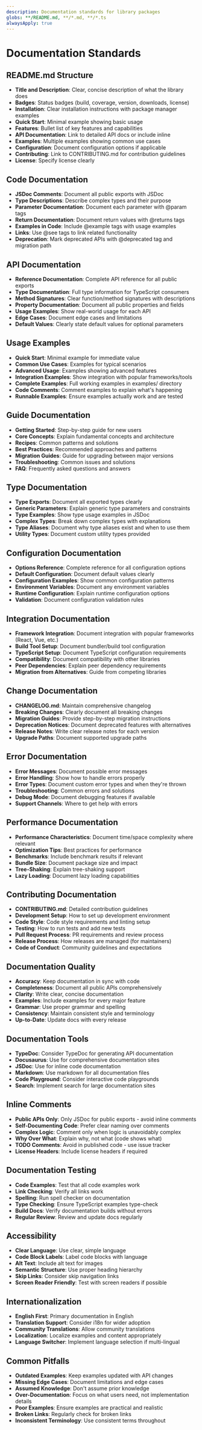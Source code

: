 ```yaml
---
description: Documentation standards for library packages
globs: **/README.md, **/*.md, **/*.ts
alwaysApply: true
---
```


# Documentation Standards

## README.md Structure
- **Title and Description**: Clear, concise description of what the library does
- **Badges**: Status badges (build, coverage, version, downloads, license)
- **Installation**: Clear installation instructions with package manager examples
- **Quick Start**: Minimal example showing basic usage
- **Features**: Bullet list of key features and capabilities
- **API Documentation**: Link to detailed API docs or include inline
- **Examples**: Multiple examples showing common use cases
- **Configuration**: Document configuration options if applicable
- **Contributing**: Link to CONTRIBUTING.md for contribution guidelines
- **License**: Specify license clearly

## Code Documentation
- **JSDoc Comments**: Document all public exports with JSDoc
- **Type Descriptions**: Describe complex types and their purpose
- **Parameter Documentation**: Document each parameter with @param tags
- **Return Documentation**: Document return values with @returns tags
- **Examples in Code**: Include @example tags with usage examples
- **Links**: Use @see tags to link related functionality
- **Deprecation**: Mark deprecated APIs with @deprecated tag and migration path

## API Documentation
- **Reference Documentation**: Complete API reference for all public exports
- **Type Documentation**: Full type information for TypeScript consumers
- **Method Signatures**: Clear function/method signatures with descriptions
- **Property Documentation**: Document all public properties and fields
- **Usage Examples**: Show real-world usage for each API
- **Edge Cases**: Document edge cases and limitations
- **Default Values**: Clearly state default values for optional parameters

## Usage Examples
- **Quick Start**: Minimal example for immediate value
- **Common Use Cases**: Examples for typical scenarios
- **Advanced Usage**: Examples showing advanced features
- **Integration Examples**: Show integration with popular frameworks/tools
- **Complete Examples**: Full working examples in examples/ directory
- **Code Comments**: Comment examples to explain what's happening
- **Runnable Examples**: Ensure examples actually work and are tested

## Guide Documentation
- **Getting Started**: Step-by-step guide for new users
- **Core Concepts**: Explain fundamental concepts and architecture
- **Recipes**: Common patterns and solutions
- **Best Practices**: Recommended approaches and patterns
- **Migration Guides**: Guide for upgrading between major versions
- **Troubleshooting**: Common issues and solutions
- **FAQ**: Frequently asked questions and answers

## Type Documentation
- **Type Exports**: Document all exported types clearly
- **Generic Parameters**: Explain generic type parameters and constraints
- **Type Examples**: Show type usage examples in JSDoc
- **Complex Types**: Break down complex types with explanations
- **Type Aliases**: Document why type aliases exist and when to use them
- **Utility Types**: Document custom utility types provided

## Configuration Documentation
- **Options Reference**: Complete reference for all configuration options
- **Default Configuration**: Document default values clearly
- **Configuration Examples**: Show common configuration patterns
- **Environment Variables**: Document any environment variables
- **Runtime Configuration**: Explain runtime configuration options
- **Validation**: Document configuration validation rules

## Integration Documentation
- **Framework Integration**: Document integration with popular frameworks (React, Vue, etc.)
- **Build Tool Setup**: Document bundler/build tool configuration
- **TypeScript Setup**: Document TypeScript configuration requirements
- **Compatibility**: Document compatibility with other libraries
- **Peer Dependencies**: Explain peer dependency requirements
- **Migration from Alternatives**: Guide from competing libraries

## Change Documentation
- **CHANGELOG.md**: Maintain comprehensive changelog
- **Breaking Changes**: Clearly document all breaking changes
- **Migration Guides**: Provide step-by-step migration instructions
- **Deprecation Notices**: Document deprecated features with alternatives
- **Release Notes**: Write clear release notes for each version
- **Upgrade Paths**: Document supported upgrade paths

## Error Documentation
- **Error Messages**: Document possible error messages
- **Error Handling**: Show how to handle errors properly
- **Error Types**: Document custom error types and when they're thrown
- **Troubleshooting**: Common errors and solutions
- **Debug Mode**: Document debugging features if available
- **Support Channels**: Where to get help with errors

## Performance Documentation
- **Performance Characteristics**: Document time/space complexity where relevant
- **Optimization Tips**: Best practices for performance
- **Benchmarks**: Include benchmark results if relevant
- **Bundle Size**: Document package size and impact
- **Tree-Shaking**: Explain tree-shaking support
- **Lazy Loading**: Document lazy loading capabilities

## Contributing Documentation
- **CONTRIBUTING.md**: Detailed contribution guidelines
- **Development Setup**: How to set up development environment
- **Code Style**: Code style requirements and linting setup
- **Testing**: How to run tests and add new tests
- **Pull Request Process**: PR requirements and review process
- **Release Process**: How releases are managed (for maintainers)
- **Code of Conduct**: Community guidelines and expectations

## Documentation Quality
- **Accuracy**: Keep documentation in sync with code
- **Completeness**: Document all public APIs comprehensively
- **Clarity**: Write clear, concise documentation
- **Examples**: Include examples for every major feature
- **Grammar**: Use proper grammar and spelling
- **Consistency**: Maintain consistent style and terminology
- **Up-to-Date**: Update docs with every release

## Documentation Tools
- **TypeDoc**: Consider TypeDoc for generating API documentation
- **Docusaurus**: Use for comprehensive documentation sites
- **JSDoc**: Use for inline code documentation
- **Markdown**: Use markdown for all documentation files
- **Code Playground**: Consider interactive code playgrounds
- **Search**: Implement search for large documentation sites

## Inline Comments
- **Public APIs Only**: Only JSDoc for public exports - avoid inline comments
- **Self-Documenting Code**: Prefer clear naming over comments
- **Complex Logic**: Comment only when logic is unavoidably complex
- **Why Over What**: Explain why, not what (code shows what)
- **TODO Comments**: Avoid in published code - use issue tracker
- **License Headers**: Include license headers if required

## Documentation Testing
- **Code Examples**: Test that all code examples work
- **Link Checking**: Verify all links work
- **Spelling**: Run spell checker on documentation
- **Type Checking**: Ensure TypeScript examples type-check
- **Build Docs**: Verify documentation builds without errors
- **Regular Review**: Review and update docs regularly

## Accessibility
- **Clear Language**: Use clear, simple language
- **Code Block Labels**: Label code blocks with language
- **Alt Text**: Include alt text for images
- **Semantic Structure**: Use proper heading hierarchy
- **Skip Links**: Consider skip navigation links
- **Screen Reader Friendly**: Test with screen readers if possible

## Internationalization
- **English First**: Primary documentation in English
- **Translation Support**: Consider i18n for wider adoption
- **Community Translations**: Allow community translations
- **Localization**: Localize examples and content appropriately
- **Language Switcher**: Implement language selection if multi-lingual

## Common Pitfalls
- **Outdated Examples**: Keep examples updated with API changes
- **Missing Edge Cases**: Document limitations and edge cases
- **Assumed Knowledge**: Don't assume prior knowledge
- **Over-Documentation**: Focus on what users need, not implementation details
- **Poor Examples**: Ensure examples are practical and realistic
- **Broken Links**: Regularly check for broken links
- **Inconsistent Terminology**: Use consistent terms throughout

